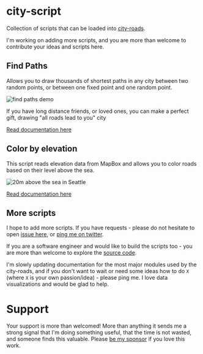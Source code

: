 # city-script

Collection of scripts that can be loaded into [city-roads](https://anvaka.github.io/city-roads/).

I'm working on adding more scripts, and you are more than welcome to contribute your ideas and scripts
here.

## Find Paths

Allows you to draw thousands of shortest paths in any city between two random points, or between
one fixed point and one random point. 

![find paths demo](https://i.imgur.com/m0WkkfG.png)

If you have long distance friends, or loved ones, you can make a perfect gift, drawing "all roads lead to you" city

[Read documentation here](FindPaths.md)

## Color by elevation

This script reads elevation data from MapBox and allows you to color roads based on their level above the sea.

![20m above the sea in Seattle](https://i.imgur.com/PyygiX2.png)

[Read documentation here](Elevation.md)

## More scripts

I hope to add more scripts. If you have requests - please do not hesitate to open [issue here](https://github.com/anvaka/city-script/issues), or [ping me on twitter](https://twitter.com/anvaka).

If you are a software engineer and would like to build the scripts too - you are more than welcome to
explore the [source code](https://github.com/anvaka/city-script/blob/master/lib/findPaths.js).

I'm slowly updating documentation for the most major modules used by the city-roads, and if you don't
want to wait or need some ideas how to do `X` (where `X` is your own passion/idea) - please ping me. I love data
visualizations and would be glad to help.

# Support

Your support is more than welcomed! More than anything it sends me a strong signal that I'm doing
something useful, that the time is not wasted, and someone finds this valuable. Please 
[be my sponsor](https://github.com/sponsors/anvaka) if you love this work.
